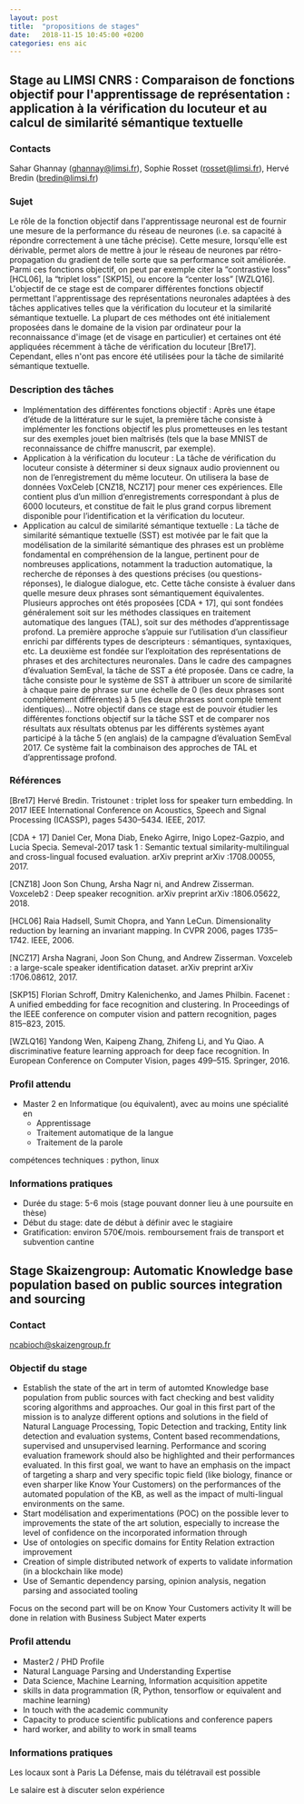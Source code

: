 ```yaml
---
layout: post
title:  "propositions de stages"
date:   2018-11-15 10:45:00 +0200
categories: ens aic
---
```

## Stage au LIMSI CNRS : Comparaison de fonctions objectif pour l'apprentissage de représentation : application à la vérification du locuteur et au calcul de similarité sémantique textuelle

### Contacts
Sahar Ghannay (ghannay@limsi.fr), Sophie Rosset (rosset@limsi.fr), Hervé Bredin (bredin@limsi.fr)

### Sujet
Le rôle de la fonction objectif dans l'apprentissage neuronal est de fournir une mesure de la performance du réseau de neurones (i.e. sa capacité à répondre correctement à une tâche précise). Cette mesure, lorsqu'elle est dérivable, permet alors de mettre à jour le réseau de neurones par rétro-propagation du gradient de telle sorte que sa performance soit améliorée.
Parmi ces fonctions objectif, on peut par exemple citer la “contrastive loss” [HCL06], la “triplet loss” [SKP15], ou encore la “center loss” [WZLQ16].
L'objectif de ce stage est de comparer différentes fonctions objectif permettant l'apprentissage des représentations neuronales adaptées à des tâches applicatives telles que la vérification du locuteur et la similarité sémantique textuelle. La plupart de ces méthodes ont été initialement proposées dans le domaine de la vision par ordinateur pour la reconnaissance d'image (et de visage en particulier) et certaines ont été appliquées récemment à tâche de vérification du locuteur [Bre17]. Cependant, elles n'ont pas encore été utilisées pour la tâche de similarité sémantique textuelle.

### Description des tâches
* Implémentation des différentes fonctions objectif : Après une étape d’étude de la littérature sur le sujet, la première tâche consiste à implémenter les fonctions objectif les plus prometteuses en les testant sur des exemples jouet bien maîtrisés (tels que la base MNIST de reconnaissance de chiffre manuscrit, par exemple).
* Application à la vérification du locuteur : La tâche de vérification du locuteur consiste à déterminer si deux signaux audio proviennent ou non de l’enregistrement du même locuteur. On utilisera la base de données VoxCeleb [CNZ18, NCZ17] pour mener ces expériences. Elle contient plus d’un million d’enregistrements correspondant à plus de 6000 locuteurs, et constitue de fait le plus grand corpus librement disponible pour l’identification et la vérification du locuteur.
* Application au calcul de similarité sémantique textuelle : La tâche de similarité sémantique textuelle (SST) est motivée par le fait que la modélisation de la similarité sémantique des phrases est un problème fondamental en compréhension de la langue, pertinent pour de nombreuses applications, notamment la traduction automatique, la recherche de réponses à des questions précises (ou questions-réponses), le dialogue dialogue, etc.
Cette tâche consiste à évaluer dans quelle mesure deux phrases sont sémantiquement équivalentes. Plusieurs approches ont étés proposées [CDA + 17], qui sont fondées généralement soit sur les méthodes classiques en traitement automatique des langues (TAL), soit sur des méthodes d’apprentissage profond. La première approche s’appuie sur l’utilisation d’un classifieur enrichi par différents types de descripteurs : sémantiques, syntaxiques, etc. La deuxième est fondée sur l’exploitation des représentations de phrases et des architectures neuronales. Dans le cadre des campagnes d’évaluation SemEval, la tâche de SST a été proposée. Dans ce cadre, la tâche consiste pour le système de SST à attribuer un score de similarité à chaque paire de phrase sur une échelle de 0 (les deux phrases sont complètement différentes) à 5 (les deux phrases sont complè tement identiques)... Notre objectif dans ce stage est de pouvoir étudier les différentes fonctions objectif sur la tâche SST et de comparer nos résultats aux résultats obtenus par les différents systèmes ayant participé à la tâche 5 (en anglais) de la campagne d’évaluation SemEval 2017. Ce système fait la combinaison des approches de TAL et d’apprentissage profond.

### Références
[Bre17] Hervé Bredin. Tristounet : triplet loss for speaker turn embedding. In 2017 IEEE International Conference on Acoustics, Speech and Signal Processing (ICASSP), pages 5430–5434. IEEE, 2017.

[CDA + 17] Daniel Cer, Mona Diab, Eneko Agirre, Inigo Lopez-Gazpio, and Lucia Specia. Semeval-2017 task 1 : Semantic textual similarity-multilingual and cross-lingual focused evaluation. arXiv preprint arXiv :1708.00055, 2017.

[CNZ18] Joon Son Chung, Arsha Nagr ni, and Andrew Zisserman. Voxceleb2 : Deep speaker recognition. arXiv preprint arXiv :1806.05622, 2018.

[HCL06] Raia Hadsell, Sumit Chopra, and Yann LeCun. Dimensionality reduction by learning an invariant mapping. In CVPR 2006, pages 1735–1742. IEEE, 2006.

[NCZ17] Arsha Nagrani, Joon Son Chung, and Andrew Zisserman. Voxceleb : a large-scale speaker identification dataset. arXiv preprint arXiv :1706.08612, 2017.

[SKP15] Florian Schroff, Dmitry Kalenichenko, and James Philbin. Facenet : A unified embedding for face recognition and clustering. In Proceedings of the IEEE conference on computer vision and pattern recognition, pages 815–823, 2015.

[WZLQ16] Yandong Wen, Kaipeng Zhang, Zhifeng Li, and Yu Qiao. A discriminative feature learning approach for deep face recognition. In European Conference on Computer Vision, pages 499–515. Springer, 2016.

### Profil attendu
- Master 2 en Informatique (ou équivalent), avec au moins une spécialité en
  - Apprentissage
  - Traitement automatique de la langue
  - Traitement de la parole
      
compétences techniques : python, linux


### Informations pratiques
- Durée du stage:  5-6 mois (stage pouvant donner lieu à une poursuite en thèse)
- Début du stage:  date de début à définir avec le stagiaire
- Gratification: environ 570€/mois. remboursement frais de transport et subvention cantine


## Stage Skaizengroup: Automatic Knowledge base population based on public sources integration and sourcing

### Contact
ncabioch@skaizengroup.fr

### Objectif du stage
- Establish the state of the art in term of automted Knowledge base population from public sources with fact checking and best validity scoring algorithms and approaches. Our goal in this first part of the mission is to analyze different options and solutions in the field  of Natural Language Processing, Topic Detection and tracking, Entity link detection and evaluation systems, Content based recommendations, supervised and unsupervised learning. Performance and scoring evaluation framework should also be highlighted and their performances evaluated.
In this first goal, we want to have an emphasis on the impact of targeting a sharp and very specific topic field (like biology, finance or even sharper like Know Your Customers) on the performances of the automated population of the KB, as well as the impact of multi-lingual environments on the same.
- Start modélisation and experimentations (POC) on the possible lever to improvements the state of the art solution, especially to increase the level of confidence on the incorporated information through
- Use of ontologies on specific domains for Entity Relation extraction improvement
- Creation of simple distributed network of experts to validate information (in a blockchain like mode)
- Use of Semantic dependency parsing, opinion analysis, negation parsing and associated tooling

Focus on the second part will be on Know Your Customers activity
It will be done in relation with Business Subject Mater experts

### Profil attendu 
- Master2 / PHD Profile
- Natural Language Parsing and Understanding Expertise
- Data Science, Machine Learning, Information acquisition appetite
- skills in data programmation (R, Python, tensorflow or equivalent and machine learning)
- In touch with the academic community
- Capacity to produce scientific publications and conference papers
- hard worker, and ability to work in small teams

### Informations pratiques
Les locaux sont à Paris La Défense, mais du télétravail est possible

Le salaire est à discuter selon expérience